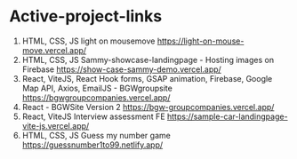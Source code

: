 # Active-project-links
1. HTML, CSS, JS light on mousemove
    https://light-on-mouse-move.vercel.app/
2. HTML, CSS, JS Sammy-showcase-landingpage - Hosting images on Firebase
    https://show-case-sammy-demo.vercel.app/
3. React, ViteJS, React Hook forms, GSAP animation, Firebase, Google Map API, Axios, EmailJS - BGWgroupsite
    https://bgwgroupcompanies.vercel.app/
4. React - BGWSite Version 2
    https://bgw-groupcompanies.vercel.app/
5. React, ViteJS Interview assessment FE
    https://sample-car-landingpage-vite-js.vercel.app/
6. HTML, CSS, JS Guess my number game
    https://guessnumber1to99.netlify.app/
